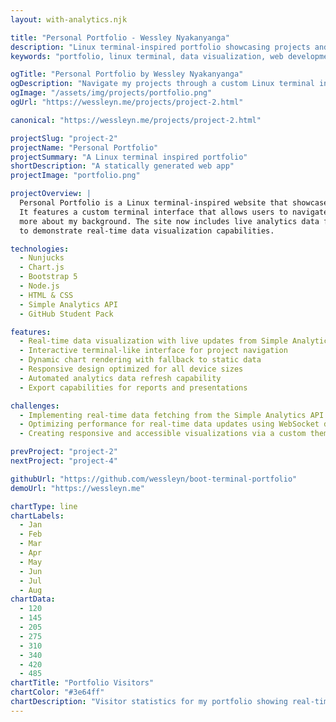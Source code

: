 ```yaml
---
layout: with-analytics.njk

title: "Personal Portfolio - Wessley Nyakanyanga"
description: "Linux terminal-inspired portfolio showcasing projects and skills"
keywords: "portfolio, linux terminal, data visualization, web development, Nunjucks, Chart.js"

ogTitle: "Personal Portfolio by Wessley Nyakanyanga"
ogDescription: "Navigate my projects through a custom Linux terminal interface"
ogImage: "/assets/img/projects/portfolio.png"
ogUrl: "https://wessleyn.me/projects/project-2.html"

canonical: "https://wessleyn.me/projects/project-2.html"

projectSlug: "project-2"
projectName: "Personal Portfolio"
projectSummary: "A Linux terminal inspired portfolio"
shortDescription: "A statically generated web app"
projectImage: "portfolio.png"

projectOverview: |
  Personal Portfolio is a Linux terminal-inspired website that showcases my projects and skills.
  It features a custom terminal interface that allows users to navigate through my work and learn
  more about my background. The site now includes live analytics data from Simple Analytics API
  to demonstrate real-time data visualization capabilities.

technologies:
  - Nunjucks
  - Chart.js
  - Bootstrap 5
  - Node.js
  - HTML & CSS
  - Simple Analytics API
  - GitHub Student Pack

features:
  - Real-time data visualization with live updates from Simple Analytics
  - Interactive terminal-like interface for project navigation
  - Dynamic chart rendering with fallback to static data
  - Responsive design optimized for all device sizes
  - Automated analytics data refresh capability
  - Export capabilities for reports and presentations

challenges:
  - Implementing real-time data fetching from the Simple Analytics API with proper error handling and fallbacks
  - Optimizing performance for real-time data updates using WebSocket data batching to minimize browser rendering overhead while keeping visualizations current
  - Creating responsive and accessible visualizations via a custom theme system that adapts to user preferences and accessibility needs

prevProject: "project-2"
nextProject: "project-4"

githubUrl: "https://github.com/wessleyn/boot-terminal-portfolio"
demoUrl: "https://wessleyn.me"

chartType: line
chartLabels:
  - Jan
  - Feb
  - Mar
  - Apr
  - May
  - Jun
  - Jul
  - Aug
chartData:
  - 120
  - 145
  - 205
  - 275
  - 310
  - 340
  - 420
  - 485
chartTitle: "Portfolio Visitors"
chartColor: "#3e64ff"
chartDescription: "Visitor statistics for my portfolio showing real-time data pulled from Simple Analytics API. The chart automatically refreshes and displays both visitors and pageviews from the last two days."
---
```


